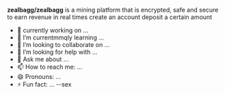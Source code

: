 **zealbagg/zealbagg** is a mining platform that is encrypted, safe and secure to earn revenue in real times
create an account 
deposit a certain amount
- 🔭  currently working on ...
- 🌱 I’m currentmmqly learning ...
- 👯 I’m looking to collaborate on ...
- 🤔 I’m looking for help with ...
- 💬 Ask me about ...
- 📫 How to reach me: ...
- 😄 Pronouns: ...
- ⚡ Fun fact: ...
--sex
